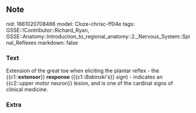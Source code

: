## Note
nid: 1661020708466
model: Cloze-chrisc-ff04e
tags: GSSE::!Contributor::Richard_Ryan, GSSE::Anatomy::Introduction_to_regional_anatomy::2._Nervous_System::Spinal_Reflexes
markdown: false

### Text
<div class="toggle">
  Extension of the great toe when eliciting the plantar reflex -
  the {{c1::<strong>extensor</strong>}} <strong>response</strong>
  ({{c1::<em>Babinski's</em>}} <em>sign</em>) - indicates an
  {{c2::upper motor neuron}} lesion, and is one of the cardinal
  signs of clinical medicine.
</div>

### Extra


